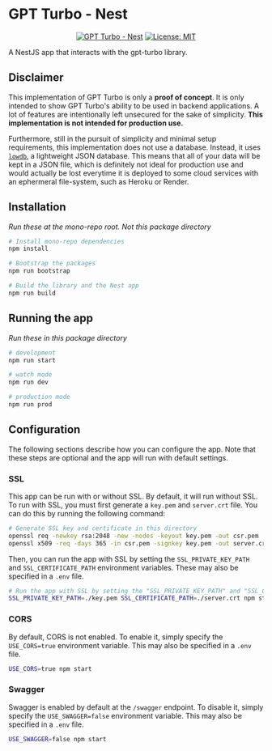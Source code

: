 # GPT Turbo - Nest

<div align="center">

  [![GPT Turbo - Nest](https://img.shields.io/github/package-json/v/maxijonson/gpt-turbo?color=brightgreen&filename=packages%2Fnest%2Fpackage.json&label=gpt-turbo-nest&logo=nestjs)](https://github.com/maxijonson/gpt-turbo/tree/develop/packages/nest)
  [![License: MIT](https://img.shields.io/badge/License-MIT-yellow.svg)](https://opensource.org/licenses/MIT)
</div>

A NestJS app that interacts with the gpt-turbo library.

## Disclaimer

This implementation of GPT Turbo is only a **proof of concept**. It is only intended to show GPT Turbo's ability to be used in backend applications. A lot of features are intentionally left unsecured for the sake of simplicity. **This implementation is not intended for production use.** 

Furthermore, still in the pursuit of simplicity and minimal setup requirements, this implementation does not use a database. Instead, it uses [`lowdb`](https://www.npmjs.com/package/lowdb), a lightweight JSON database. This means that all of your data will be kept in a JSON file, which is definitely not ideal for production use and would actually be lost everytime it is deployed to some cloud services with an ephermeral file-system, such as Heroku or Render.

## Installation

*Run these at the mono-repo root. Not this package directory*

```bash
# Install mono-repo dependencies
npm install

# Bootstrap the packages
npm run bootstrap

# Build the library and the Nest app
npm run build
```

## Running the app

*Run these in this package directory*

```bash
# development
npm run start

# watch mode
npm run dev

# production mode
npm run prod
```

## Configuration

The following sections describe how you can configure the app. Note that these steps are optional and the app will run with default settings.

### SSL

This app can be run with or without SSL. By default, it will run without SSL. To run with SSL, you must first generate a `key.pem` and `server.crt` file. You can do this by running the following command:

```bash
# Generate SSL key and certificate in this directory
openssl req -newkey rsa:2048 -new -nodes -keyout key.pem -out csr.pem
openssl x509 -req -days 365 -in csr.pem -signkey key.pem -out server.crt
```

Then, you can run the app with SSL by setting the `SSL_PRIVATE_KEY_PATH` and `SSL_CERTIFICATE_PATH` environment variables. These may also be specified in a `.env` file.

```bash
# Run the app with SSL by setting the "SSL_PRIVATE_KEY_PATH" and "SSL_CERTIFICATE_PATH" environment variables
SSL_PRIVATE_KEY_PATH=./key.pem SSL_CERTIFICATE_PATH=./server.crt npm start
```

### CORS

By default, CORS is not enabled. To enable it, simply specify the `USE_CORS=true` environment variable. This may also be specified in a `.env` file.

```bash
USE_CORS=true npm start
```

### Swagger

Swagger is enabled by default at the `/swagger` endpoint. To disable it, simply specify the `USE_SWAGGER=false` environment variable. This may also be specified in a `.env` file.

```bash
USE_SWAGGER=false npm start
```
